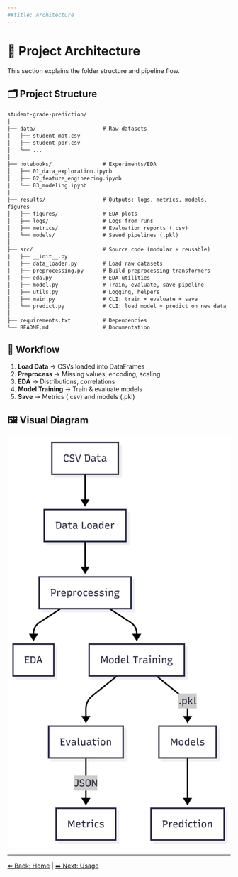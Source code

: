 ```yaml
---
##title: Architecture
---
```


# 📐 Project Architecture

This section explains the folder structure and pipeline flow.

## 🗂 Project Structure

```
student-grade-prediction/
│
├── data/                     # Raw datasets
│   ├── student-mat.csv
│   ├── student-por.csv
│   └── ...
│
├── notebooks/                # Experiments/EDA
│   ├── 01_data_exploration.ipynb
│   ├── 02_feature_engineering.ipynb
│   └── 03_modeling.ipynb
│
├── results/                  # Outputs: logs, metrics, models, figures
│   ├── figures/              # EDA plots
│   ├── logs/                 # Logs from runs
│   ├── metrics/              # Evaluation reports (.csv)
│   └── models/               # Saved pipelines (.pkl)
│
├── src/                      # Source code (modular + reusable)
│   ├── __init__.py
│   ├── data_loader.py        # Load raw datasets
│   ├── preprocessing.py      # Build preprocessing transformers
│   ├── eda.py                # EDA utilities
│   ├── model.py              # Train, evaluate, save pipeline
│   ├── utils.py              # Logging, helpers
│   ├── main.py               # CLI: train + evaluate + save
│   └── predict.py            # CLI: load model + predict on new data
│
├── requirements.txt          # Dependencies
└── README.md                 # Documentation
```

## 🔄 Workflow

1. **Load Data** → CSVs loaded into DataFrames
2. **Preprocess** → Missing values, encoding, scaling
3. **EDA** → Distributions, correlations
4. **Model Training** → Train & evaluate models
5. **Save** → Metrics (.csv) and models (.pkl)

## 🖼 Visual Diagram

![Architecture Diagram](diagrams/flow_diagram.png)

---

[⬅️ Back: Home](index.md) | [➡️ Next: Usage](usage.md)
